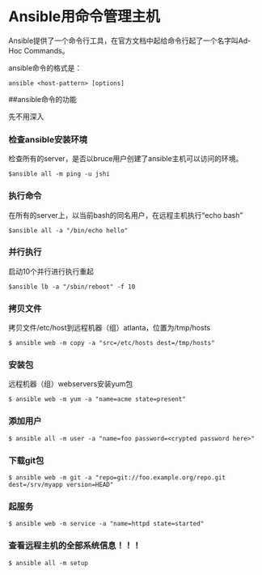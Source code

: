# Ansible用命令管理主机

Ansible提供了一个命令行工具，在官方文档中起给命令行起了一个名字叫Ad-Hoc Commands。

ansible命令的格式是：

```
ansible <host-pattern> [options]
```

##ansible命令的功能

先不用深入

### 检查ansible安装环境



检查所有的server，是否以bruce用户创建了ansible主机可以访问的环境。

```$ansible all -m ping -u jshi```


### 执行命令


在所有的server上，以当前bash的同名用户，在远程主机执行“echo bash”

```$ansible all -a "/bin/echo hello"```

### 并行执行


启动10个并行进行执行重起


```$ansible lb -a "/sbin/reboot" -f 10```



### 拷贝文件


拷贝文件/etc/host到远程机器（组）atlanta，位置为/tmp/hosts

```$ ansible web -m copy -a "src=/etc/hosts dest=/tmp/hosts"```


### 安装包


远程机器（组）webservers安装yum包

```$ ansible web -m yum -a "name=acme state=present"```


### 添加用户



```$ ansible all -m user -a "name=foo password=<crypted password here>"```


### 下载git包




```$ ansible web -m git -a "repo=git://foo.example.org/repo.git dest=/srv/myapp version=HEAD"```


### 起服务



```$ ansible web -m service -a "name=httpd state=started"```

### 查看远程主机的全部系统信息！！！



```$ ansible all -m setup```
